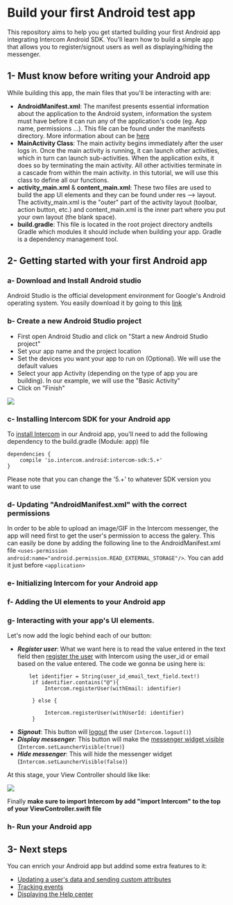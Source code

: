 # Build your first Android test app
This repository aims to help you get started building your first Android app integrating Intercom Android SDK. You'll learn how to build a simple app that allows you to register/signout users as well as displaying/hiding the messenger.

## 1- Must know before writing your Android app

While building this app, the main files that you'll be interacting with are:

- **AndroidManifest.xml**: The manifest presents essential information about the application to the Android system, information the system must have before it can run any of the application's code (eg. App name, permissions ...). This file can be found under the manifests directory. More information about can be [here](https://stuff.mit.edu/afs/sipb/project/android/docs/guide/topics/manifest/manifest-intro.html)
- **MainActivity Class**: The main activity begins immediately after the user logs in. Once the main activity is running, it can launch other activities, which in turn can launch sub-activities. When the application exits, it does so by terminating the main activity. All other activities terminate in a cascade from within the main activity. in this tutorial, we will use this class to define all our functions.
- **activity_main.xml** & **content_main.xml**: These two files are used to build the app UI elements and they can be found under res --> layout. The activity_main.xml is the "outer" part of the activity layout (toolbar, action button, etc.) and content_main.xml is the inner part where you put your own layout (the blank space).
- **build.gradle**: This file is located in the root project directory andtells Gradle which modules it should include when building your app. Gradle is a dependency management tool.

## 2- Getting started with your first Android app
### a- Download and Install Android studio

Android Studio is the official development environment for Google's Android operating system. You easily download it by going to this [link](https://developer.android.com/studio/)

### b- Create a new Android Studio project
- First open Android Studio and click on "Start a new Android Studio project"
- Set your app name and the project location
- Set the devices you want your app to run on (Optional). We will use the default values
- Select your app Activity (depending on the type of app you are building). In our example, we will use the "Basic Activity"
- Click on "Finish"

![](https://downloads.intercomcdn.com/i/o/99307924/139daa638a7ad964db124a70/Screen+Recording+2019-01-25+at+05.29+p.m..gif)

### c- Installing Intercom SDK for your Android app
To [install Intercom](https://developers.intercom.com/installing-intercom/docs/android-installation#section-step-1-install-intercom) in our Android app, you'll need to add the following dependency to the build.gradle (Module: app) file
```
dependencies {
    compile 'io.intercom.android:intercom-sdk:5.+'
}
```
Please note that you can change the '5.+' to whatever SDK version you want to use


### d- Updating "AndroidManifest.xml" with the correct permissions

In order to be able to upload an image/GIF in the Intercom messenger, the app will need first to get the user's permission to access the galery. This can easily be done by adding the following line to the AndroidManifest.xml file
`<uses-permission android:name="android.permission.READ_EXTERNAL_STORAGE"/>`. You can add it just before `<application>`


### e- Initializing Intercom for your Android app



### f- Adding the UI elements to your Android app



### g- Interacting with your app's UI elements.



Let's now add the logic behind each of our button:
- **_Register user_**: What we want here is to read the value entered in the text field then [register the user](https://developers.intercom.com/installing-intercom/docs/ios-installation#section-step-3-register-your-users) with Intercom using the user_id or email based on the value entered. The code we gonna be using here is:
```
       let identifier = String(user_id_email_text_field.text!)
        if identifier.contains("@"){
            Intercom.registerUser(withEmail: identifier)
           
        } else {
            
            Intercom.registerUser(withUserId: identifier)
        }
```

- **_Signout_**: This button will [logout](https://developers.intercom.com/installing-intercom/docs/ios-installation#section-how-to-unregister-a-user) the user (`Intercom.logout()`)
- **_Display messenger_**: This button will make the [messenger widget visible](https://developers.intercom.com/installing-intercom/docs/ios-configuration#section-choose-how-the-launcher-appears-and-opens-for-your-users) (`Intercom.setLauncherVisible(true)`)
- **_Hide messenger_**: This will hide the messenger widget (`Intercom.setLauncherVisible(false)`)

At this stage, your View Controller should like like:

![](https://downloads.intercomcdn.com/i/o/96369822/179385dabfec0a2af919b976/ViewController_swift.jpg)

Finally **make sure to import Intercom by add "import Intercom" to the top of your ViewController.swift file**

### h- Run your Android app



## 3- Next steps

You can enrich your Android app but addind some extra features to it:
- [Updating a user's data and sending custom attributes](https://developers.intercom.com/installing-intercom/docs/android-configuration#section-update-a-user)
- [Tracking events](https://developers.intercom.com/installing-intercom/docs/android-configuration#section-submit-an-event)
- [Displaying the Help center](https://developers.intercom.com/installing-intercom/docs/android-configuration#section-articles-help-center)
